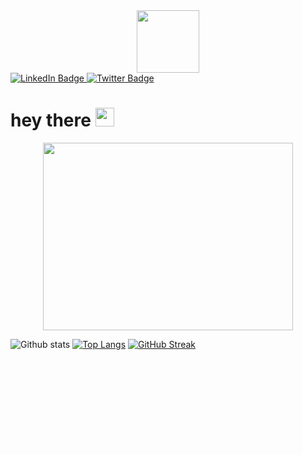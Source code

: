 

<div id="header" align="center">
  <img src="https://user-images.githubusercontent.com/59734313/157189039-c09b3e38-9f42-42c0-ab54-14f1574190a7.gif" width="100"/>
</div>
<div id="badges" style= align-items= "justify">
  <a href="https://www.linkedin.com/in/kevine-nzayanga/">
    <img src="https://img.shields.io/badge/LinkedIn-blue?style=for-the-badge&logo=linkedin&logoColor=white" alt="LinkedIn Badge"/>
  </a>
  <a href="https://twitter.com/Nz_Kevine">
    <img src="https://img.shields.io/badge/Twitter-blue?style=for-the-badge&logo=twitter&logoColor=white" alt="Twitter Badge"/>
  </a>
</div>
<h1>
  hey there
  <img src="https://media.giphy.com/media/hvRJCLFzcasrR4ia7z/giphy.gif" width="30px"/>
</h1>
<div align="center">
  <img src="https://cdn.dribbble.com/users/4055494/screenshots/15215756/media/d2b66c4ca0192aa26d103448b3d1518b.gif" width="400" height="300"/>
</div>

![Github stats](https://github-readme-stats.vercel.app/api?&username=Kevine-nzayanga&repo=Kevine-nzayanga&theme=highcontrast&show_icons=true&count_private=true)
[![Top Langs](https://github-readme-stats.vercel.app/api/top-langs/?username=Kevine-nzayanga&langs_count=20&layout=compact&theme=vision-friendly-dark&count_private=true)](https://github.com/anuraghazra/github-readme-stats)
[![GitHub Streak](https://streak-stats.demolab.com/?user=Kevine-nzayanga&theme=highcontrast)](https://git.io/streak-stats)

<svg id="e6yd3bmkmzyp1"
	xmlns="http://www.w3.org/2000/svg"
	xmlns:xlink="http://www.w3.org/1999/xlink" viewBox="0 0 1920 1080" shape-rendering="geometricPrecision" text-rendering="geometricPrecision">
	<style>
		<![CDATA[#e6yd3bmkmzyp2_to {animation: e6yd3bmkmzyp2_to__to 7500ms cubic-bezier(0.770, 0.000, 0.175, 1.000) infinite alternate-reverse backwards}@keyframes e6yd3bmkmzyp2_to__to { 0% {transform: translate(1477.333000px,623px)} 13.333333% {transform: translate(0px,-0px)} 26.666667% {transform: translate(1480px,0px)} 40% {transform: translate(0px,623px)} 53.333333% {transform: translate(738.666500px,311.500000px)} 68% {transform: translate(960px,540px)} 82.666667% {transform: translate(960px,540px)} 100% {transform: translate(960px,540px)} }#e6yd3bmkmzyp2_tr {animation: e6yd3bmkmzyp2_tr__tr 7500ms cubic-bezier(0.770, 0.000, 0.175, 1.000) infinite alternate-reverse backwards}@keyframes e6yd3bmkmzyp2_tr__tr { 0% {transform: rotate(0deg)} 68% {transform: rotate(0deg)} 82.666667% {transform: rotate(360deg)} 100% {transform: rotate(360deg)} }#e6yd3bmkmzyp2_ts {animation: e6yd3bmkmzyp2_ts__ts 7500ms cubic-bezier(0.770, 0.000, 0.175, 1.000) infinite alternate-reverse backwards}@keyframes e6yd3bmkmzyp2_ts__ts { 0% {transform: scale(1,1)} 82.666667% {transform: scale(1,1)} 100% {transform: scale(0,0)} }#e6yd3bmkmzyp3_to {animation: e6yd3bmkmzyp3_to__to 7500ms cubic-bezier(0.770, 0.000, 0.175, 1.000) infinite alternate-reverse backwards}@keyframes e6yd3bmkmzyp3_to__to { 0% {transform: translate(271.333000px,271.333000px)} 13.333333% {transform: translate(1648.667000px,808.667000px)} 26.666667% {transform: translate(271.333000px,808.667000px)} 40% {transform: translate(1651.333000px,268.667000px)} 53.333333% {transform: translate(960px,540px)} 82.666667% {transform: translate(960px,540px)} 100% {transform: translate(960px,540px)} }#e6yd3bmkmzyp3_ts {animation: e6yd3bmkmzyp3_ts__ts 7500ms cubic-bezier(0.770, 0.000, 0.175, 1.000) infinite alternate-reverse backwards}@keyframes e6yd3bmkmzyp3_ts__ts { 0% {transform: scale(1,1)} 82.666667% {transform: scale(1,1)} 92% {transform: scale(0,0)} 100% {transform: scale(0,0)} }]]>
	</style>
	<g id="e6yd3bmkmzyp2_to" transform="translate(960,540)">
		<g id="e6yd3bmkmzyp2_tr" transform="rotate(360)">
			<g id="e6yd3bmkmzyp2_ts" transform="scale(0,0)">
				<rect id="e6yd3bmkmzyp2" width="242.667000" height="257" rx="0" ry="0" transform="translate(0,0)" fill="rgb(30,30,30)" stroke="none" stroke-width="1"/>
			</g>
		</g>
	</g>
	<g id="e6yd3bmkmzyp3_to" transform="translate(960,540)">
		<g id="e6yd3bmkmzyp3_ts" transform="scale(0,0)">
			<circle id="e6yd3bmkmzyp3" style="mix-blend-mode:multiply" r="271.333000" transform="translate(0,0)" fill="rgb(190,170,145)" stroke="none" stroke-width="1"/>
		</g>
	</g>
</svg>
<!--
**Kevine-nzayanga/Kevine-nzayanga** is a ✨ _special_ ✨ repository because its `README.md` (this file) appears on your GitHub profile.

Here are some ideas to get you started:

- 🔭 I’m currently working on ...
- 🌱 I’m currently learning ...
- 👯 I’m looking to collaborate on ...
- 🤔 I’m looking for help with ...
- 💬 Ask me about ...
- 📫 How to reach me: ...
- 😄 Pronouns: ...
- ⚡ Fun fact: ...
-->
